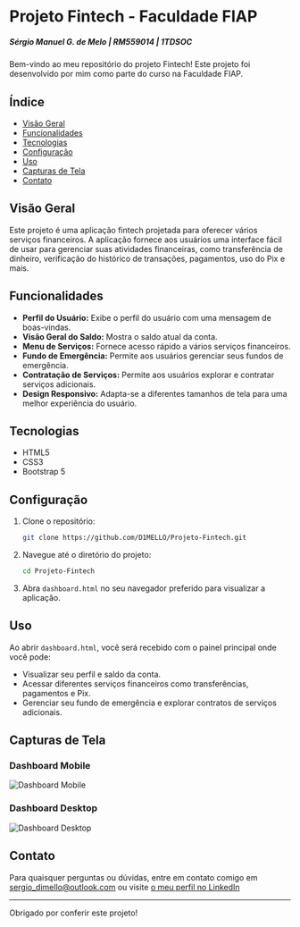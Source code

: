 # Projeto Fintech - Faculdade FIAP

##### Sérgio Manuel G. de Melo | RM559014 | 1TDSOC

Bem-vindo ao meu repositório do projeto Fintech! Este projeto foi desenvolvido por mim como parte do curso na Faculdade FIAP.

## Índice

- [Visão Geral](#visão-geral)
- [Funcionalidades](#funcionalidades)
- [Tecnologias](#tecnologias)
- [Configuração](#configuração)
- [Uso](#uso)
- [Capturas de Tela](#capturas-de-tela)
- [Contato](#contato)

## Visão Geral

Este projeto é uma aplicação fintech projetada para oferecer vários serviços financeiros. A aplicação fornece aos usuários uma interface fácil de usar para gerenciar suas atividades financeiras, como transferência de dinheiro, verificação do histórico de transações, pagamentos, uso do Pix e mais.

## Funcionalidades

- **Perfil do Usuário:** Exibe o perfil do usuário com uma mensagem de boas-vindas.
- **Visão Geral do Saldo:** Mostra o saldo atual da conta.
- **Menu de Serviços:** Fornece acesso rápido a vários serviços financeiros.
- **Fundo de Emergência:** Permite aos usuários gerenciar seus fundos de emergência.
- **Contratação de Serviços:** Permite aos usuários explorar e contratar serviços adicionais.
- **Design Responsivo:** Adapta-se a diferentes tamanhos de tela para uma melhor experiência do usuário.

## Tecnologias

- HTML5
- CSS3
- Bootstrap 5

## Configuração

1. Clone o repositório:
   ```sh
   git clone https://github.com/D1MELLO/Projeto-Fintech.git
   ```
2. Navegue até o diretório do projeto:
   ```sh
   cd Projeto-Fintech
   ```
3. Abra `dashboard.html` no seu navegador preferido para visualizar a aplicação.

## Uso

Ao abrir `dashboard.html`, você será recebido com o painel principal onde você pode:

- Visualizar seu perfil e saldo da conta.
- Acessar diferentes serviços financeiros como transferências, pagamentos e Pix.
- Gerenciar seu fundo de emergência e explorar contratos de serviços adicionais.

## Capturas de Tela

### Dashboard Mobile
![Dashboard Mobile](https://github.com/D1MELLO/Projeto_Fintech/assets/99542178/0a633ada-2d83-4e9f-bbd2-b16e550ee9ff)

### Dashboard Desktop
![Dashboard Desktop](https://github.com/D1MELLO/Projeto_Fintech/assets/99542178/54d85482-e194-42b7-908e-a37cce4f683d)


## Contato

Para quaisquer perguntas ou dúvidas, entre em contato comigo em sergio_dimello@outlook.com ou visite [o meu perfil no LinkedIn](https://www.linkedin.com/in/srdimello/)

---

Obrigado por conferir este projeto!
